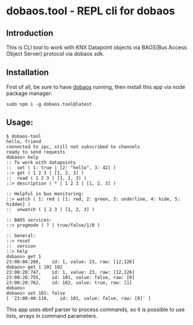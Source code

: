 # dobaos.tool - REPL cli for dobaos

## Introduction

This is CLI tool to work with KNX Datapoint objects via BAOS(Bus Access Object Server) protocol via dobaos sdk.

## Installation

First of all, be sure to have [dobaos](https://github.com/dobaos/dobaos) running, then install this app via node package manager:

```
sudo npm i -g dobaos.tool@latest
```

## Usage:

```
$ dobaos-tool
hello, friend
connected to ipc, still not subscribed to channels
ready to send requests
dobaos> help
:: To work with datapoints
::  set ( 1: true | [2: "hello", 3: 42] )
::> get ( 1 2 3 | [1, 2, 3] )
::  read ( 1 2 3 | [1, 2, 3] )
::> description ( * | 1 2 3 | [1, 2, 3] )

:: Helpful in bus monitoring:
::> watch ( 1: red | [1: red, 2: green, 3: underline, 4: hide, 5: hidden] )
::  unwatch ( 1 2 3 | [1, 2, 3] )

:: BAOS services:
::> progmode ( ? | true/false/1/0 )

:: General:
::> reset
::  version
::> help
dobaos> get 1
23:00:04:266,    id: 1, value: 23, raw: [12,126]
dobaos> get 1 101 102
23:00:20:747,    id: 1, value: 23, raw: [12,126]
23:00:20:755,    id: 101, value: false, raw: [0]
23:00:20:762,    id: 102, value: true, raw: [1]
dobaos> 
dobaos> set 101: false
[ '23:00:40:110,    id: 101, value: false, raw: [0]' ]
```

This app uses ebnf parser to process commands, so it is possible to use lists, arrays in command parameters.

